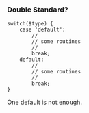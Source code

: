 ### Double Standard?

	switch($type) {
		case 'default':
			//
			// some routines
			//
			break;
		default:
			//
			// some routines
			//
			break;
	}

One default is not enough.

<!-- METADATA: {"time": "2010-08-31 21:40:27", "title": "Double Standard?"} -->
